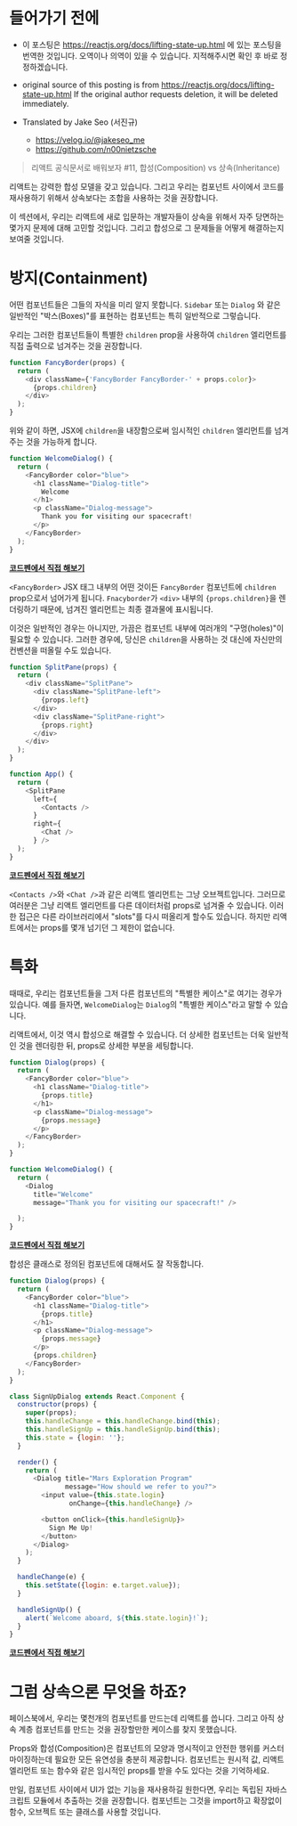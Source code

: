# 들어가기 전에

- 이 포스팅은 https://reactjs.org/docs/lifting-state-up.html 에 있는 포스팅을 번역한 것입니다. 오역이나 의역이 있을 수 있습니다. 지적해주시면 확인 후 바로 정정하겠습니다.

- original source of this posting is from https://reactjs.org/docs/lifting-state-up.html If the original author requests deletion, it will be deleted immediately.

- Translated by Jake Seo (서진규)

	- https://velog.io/@jakeseo_me
	- https://github.com/n00nietzsche
    
> 리액트 공식문서로 배워보자 #11, 합성(Composition) vs 상속(Inheritance)

리액트는 강력한 합성 모델을 갖고 있습니다. 그리고 우리는 컴포넌트 사이에서 코드를 재사용하기 위해서 상속보다는 조합을 사용하는 것을 권장합니다.

이 섹션에서, 우리는 리액트에 새로 입문하는 개발자들이 상속을 위해서 자주 당면하는 몇가지 문제에 대해 고민할 것입니다. 그리고 합성으로 그 문제들을 어떻게 해결하는지 보여줄 것입니다.

# 방지(Containment)

어떤 컴포넌트들은 그들의 자식을 미리 알지 못합니다. `Sidebar` 또는 `Dialog` 와 같은 일반적인 "박스(Boxes)"를 표현하는 컴포넌트는 특히 일반적으로 그렇습니다.

우리는 그러한 컴포넌트들이 특별한 `children` prop을 사용하여 `children` 엘리먼트를 직접 출력으로 넘겨주는 것을 권장합니다. 

```js
function FancyBorder(props) {
  return (
    <div className={'FancyBorder FancyBorder-' + props.color}>
      {props.children}
    </div>
  );
}
```

위와 같이 하면, JSX에 `children`을 내장함으로써 임시적인 `children` 엘리먼트를 넘겨주는 것을 가능하게 합니다.

```js
function WelcomeDialog() {
  return (
    <FancyBorder color="blue">
      <h1 className="Dialog-title">
        Welcome
      </h1>
      <p className="Dialog-message">
        Thank you for visiting our spacecraft!
      </p>
    </FancyBorder>
  );
}
```

**[코드펜에서 직접 해보기](https://codepen.io/gaearon/pen/ozqNOV?editors=0010)**

`<FancyBorder>` JSX 태그 내부의  어떤 것이든 `FancyBorder` 컴포넌트에 `children` prop으로서 넘어가게 됩니다. `Fnacyborder`가 `<div>` 내부의 `{props.children}`을 렌더링하기 때문에, 넘겨진 엘리먼트는 최종 결과물에 표시됩니다.

이것은 일반적인 경우는 아니지만, 가끔은 컴포넌트 내부에 여러개의 "구멍(holes)"이 필요할 수 있습니다. 그러한 경우에, 당신은 `children`을 사용하는 것 대신에 자신만의 컨벤션을 떠올릴 수도 있습니다.

```js
function SplitPane(props) {
  return (
    <div className="SplitPane">
      <div className="SplitPane-left">
        {props.left}
      </div>
      <div className="SplitPane-right">
        {props.right}
      </div>
    </div>
  );
}

function App() {
  return (
    <SplitPane
      left={
        <Contacts />
      }
      right={
        <Chat />
      } />
  );
}
```

**[코드펜에서 직접 해보기](https://codepen.io/gaearon/pen/gwZOJp?editors=0010)**

`<Contacts />`와 `<Chat />`과 같은 리액트 엘리먼트는 그냥 오브젝트입니다. 그러므로 여러분은 그냥 리액트 엘리먼트를 다른 데이터처럼 props로 넘겨줄 수 있습니다. 이러한 접근은 다른 라이브러리에서 "slots"를 다시 떠올리게 할수도 있습니다. 하지만 리액트에서는 props를 몇개 넘기던 그 제한이 없습니다.

# 특화

때때로, 우리는 컴포넌트들을 그저 다른 컴포넌트의 "특별한 케이스"로 여기는 경우가 있습니다. 예를 들자면, `WelcomeDialog`는 `Dialog`의 "특별한 케이스"라고 말할 수 있습니다.

리액트에서, 이것 역시 합성으로 해결할 수 있습니다. 더 상세한 컴포넌트는 더욱 일반적인 것을 렌더링한 뒤, props로 상세한 부분을 세팅합니다.

```js
function Dialog(props) {
  return (
    <FancyBorder color="blue">
      <h1 className="Dialog-title">
        {props.title}
      </h1>
      <p className="Dialog-message">
        {props.message}
      </p>
    </FancyBorder>
  );
}

function WelcomeDialog() {
  return (
    <Dialog
      title="Welcome"
      message="Thank you for visiting our spacecraft!" />

  );
}
```

**[코드펜에서 직접 해보기](https://codepen.io/gaearon/pen/kkEaOZ?editors=0010)**

합성은 클래스로 정의된 컴포넌트에 대해서도 잘 작동합니다.

```js
function Dialog(props) {
  return (
    <FancyBorder color="blue">
      <h1 className="Dialog-title">
        {props.title}
      </h1>
      <p className="Dialog-message">
        {props.message}
      </p>
      {props.children}
    </FancyBorder>
  );
}

class SignUpDialog extends React.Component {
  constructor(props) {
    super(props);
    this.handleChange = this.handleChange.bind(this);
    this.handleSignUp = this.handleSignUp.bind(this);
    this.state = {login: ''};
  }

  render() {
    return (
      <Dialog title="Mars Exploration Program"
              message="How should we refer to you?">
        <input value={this.state.login}
               onChange={this.handleChange} />

        <button onClick={this.handleSignUp}>
          Sign Me Up!
        </button>
      </Dialog>
    );
  }

  handleChange(e) {
    this.setState({login: e.target.value});
  }

  handleSignUp() {
    alert(`Welcome aboard, ${this.state.login}!`);
  }
}
```

**[코드펜에서 직접 해보기](https://codepen.io/gaearon/pen/gwZbYa?editors=0010)**

# 그럼 상속으론 무엇을 하죠?

페이스북에서, 우리는 몇천개의 컴포넌트를 만드는데 리액트를 씁니다. 그리고 아직 상속 계층 컴포넌트를 만드는 것을 권장할만한 케이스를 찾지 못했습니다.

Props와 합성(Composition)은 컴포넌트의 모양과 명시적이고 안전한 행위를 커스터마이징하는데 필요한 모든 유연성을 충분히 제공합니다. 컴포넌트는 원시적 값, 리액트 엘리먼트 또는 함수와 같은 임시적인 props를 받을 수도 있다는 것을 기억하세요.

만일, 컴포넌트 사이에서 UI가 없는 기능을 재사용하길 원한다면, 우리는 독립된 자바스크립트 모듈에서 추출하는 것을 권장합니다. 컴포넌트는 그것을 import하고 확장없이 함수, 오브젝트 또는 클래스를 사용할 것입니다.
